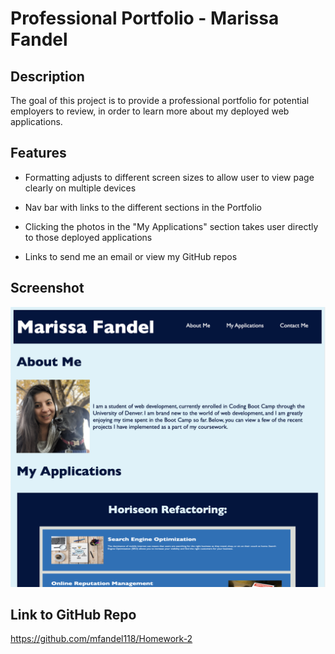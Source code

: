 # Professional Portfolio - Marissa Fandel

## Description

The goal of this project is to provide a professional portfolio for potential employers to review, in order to learn more about my deployed web applications.

## Features

- Formatting adjusts to different screen sizes to allow user to view page clearly on multiple devices

* Nav bar with links to the different sections in the Portfolio

* Clicking the photos in the "My Applications" section takes user directly to those deployed applications

* Links to send me an email or view my GitHub repos

## Screenshot

<img src="./Assets/portfolio.png">

## Link to GitHub Repo

https://github.com/mfandel118/Homework-2
